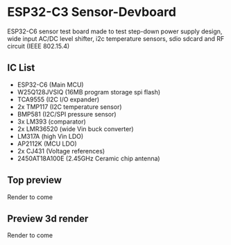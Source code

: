 # ESP32-C3 Sensor-Devboard

ESP32-C6 sensor test board made to test step-down power supply design, wide input AC/DC level shifter, i2c temperature sensors, sdio sdcard and RF circuit (IEEE 802.15.4)

## IC List

- ESP32-C6 (Main MCU)
- W25Q128JVSIQ (16MB program storage spi flash)
- TCA9555 (I2C I/O expander)
- 2x TMP117 (I2C temperature sensor)
- BMP581 (I2C/SPI pressure sensor)
- 3x LM393 (comparator)
- 2x LMR36520 (wide Vin buck converter)
- LM317A (high Vin LDO)
- AP2112K (MCU LDO)
- 2x CJ431 (Voltage references)
- 2450AT18A100E (2.45GHz Ceramic chip antenna)

## Top preview

Render to come

## Preview 3d render

Render to come

